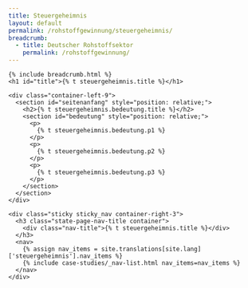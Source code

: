```yaml
---
title: Steuergeheimnis
layout: default
permalink: /rohstoffgewinnung/steuergeheimnis/
breadcrumb:
  - title: Deutscher Rohstoffsektor
    permalink: /rohstoffgewinnung/
---
```

<link rel="stylesheet" type="text/css" href="{{ site.baseurl_root }}/css/slick-theme.css"/>
<link rel="stylesheet" type="text/css" href="//cdn.jsdelivr.net/jquery.slick/1.6.0/slick.css"/>

<main class="container-page-wrapper layout-state-pages">
  <section class="container" style="position: relative;">

    {% include breadcrumb.html %}
    <h1 id="title">{% t steuergeheimnis.title %}</h1>

    <div class="container-left-9">
      <section id="seitenanfang" style="position: relative;">
        <h2>{% t steuergeheimnis.bedeutung.title %}</h2>
        <section id="bedeutung" style="position: relative;">
          <p>
            {% t steuergeheimnis.bedeutung.p1 %}
          </p>
          <p>
            {% t steuergeheimnis.bedeutung.p2 %}
          </p>
          <p>
            {% t steuergeheimnis.bedeutung.p3 %}
          </p>
        </section>
      </section>
    </div>

    <div class="sticky sticky_nav container-right-3">
      <h3 class="state-page-nav-title container">
        <div class="nav-title">{% t steuergeheimnis.title %}</div>
      </h3>
      <nav>
        {% assign nav_items = site.translations[site.lang]['steuergeheimnis'].nav_items %}
        {% include case-studies/_nav-list.html nav_items=nav_items %}
      </nav>
    </div>
  </section>
</main>

<script src="https://ajax.googleapis.com/ajax/libs/jquery/1.12.4/jquery.min.js"></script>
<script type="text/javascript" src="//cdn.jsdelivr.net/jquery.slick/1.6.0/slick.min.js"></script>
<script type="text/javascript" src="{{ site.baseurl_root }}/js/lib/static.min.js" charset="utf-8"></script>

